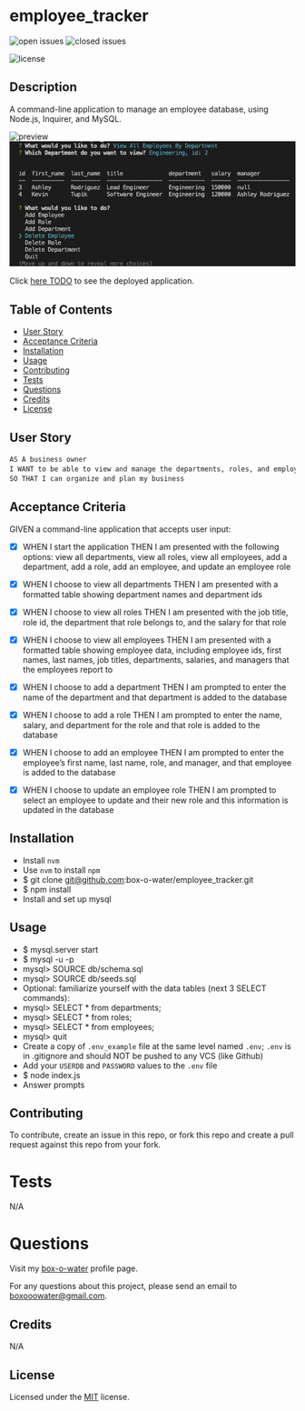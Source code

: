 # employee_tracker

![open issues](https://img.shields.io/github/issues-raw/box-o-water/employee_tracker)
![closed issues](https://img.shields.io/github/issues-closed-raw/box-o-water/employee_tracker)

![license](https://img.shields.io/static/v1?label=license&message=MIT&color=blue)

## Description

A command-line application to manage an employee database, using Node.js, Inquirer, and MySQL.

![preview](//assets/images/employee_tracker_preview1.png)
![preview](/assets/images/employee_tracker_preview2.png)

Click [here TODO](https://) to see the deployed application.

## Table of Contents

- [User Story](#user-story)
- [Acceptance Criteria](#acceptance-criteria)
- [Installation](#installation)
- [Usage](#usage)
- [Contributing](#contributing)
- [Tests](#tests)
- [Questions](#questions)
- [Credits](#credits)
- [License](#license)

## User Story

```md
AS A business owner
I WANT to be able to view and manage the departments, roles, and employees in my company
SO THAT I can organize and plan my business
```

## Acceptance Criteria

GIVEN a command-line application that accepts user input:

- [x] WHEN I start the application
      THEN I am presented with the following options: view all departments, view all roles, view all employees, add a department, add a role, add an employee, and update an employee role

- [x] WHEN I choose to view all departments
      THEN I am presented with a formatted table showing department names and department ids

- [x] WHEN I choose to view all roles
      THEN I am presented with the job title, role id, the department that role belongs to, and the salary for that role

- [x] WHEN I choose to view all employees
      THEN I am presented with a formatted table showing employee data, including employee ids, first names, last names, job titles, departments, salaries, and managers that the employees report to

- [x] WHEN I choose to add a department
      THEN I am prompted to enter the name of the department and that department is added to the database

- [x] WHEN I choose to add a role
      THEN I am prompted to enter the name, salary, and department for the role and that role is added to the database

- [x] WHEN I choose to add an employee
      THEN I am prompted to enter the employee’s first name, last name, role, and manager, and that employee is added to the database

- [x] WHEN I choose to update an employee role
      THEN I am prompted to select an employee to update and their new role and this information is updated in the database

## Installation

- Install `nvm`
- Use `nvm` to install `npm`
- $ git clone git@github.com:box-o-water/employee_tracker.git
- $ npm install
- Install and set up mysql

## Usage

- $ mysql.server start
- $ mysql -u <user> -p
- mysql> SOURCE db/schema.sql
- mysql> SOURCE db/seeds.sql
- Optional: familiarize yourself with the data tables (next 3 SELECT commands):
- mysql> SELECT \* from departments;
- mysql> SELECT \* from roles;
- mysql> SELECT \* from employees;
- mysql> quit
- Create a copy of `.env_example` file at the same level named `.env`; `.env` is in .gitignore and should NOT be pushed to any VCS (like Github)
- Add your `USERDB` and `PASSWORD` values to the `.env` file
- $ node index.js
- Answer prompts

## Contributing

To contribute, create an issue in this repo, or fork this repo and create a pull request against this repo from your fork.

# Tests

N/A

# Questions

Visit my [box-o-water](https://github.com/box-o-water) profile page.

For any questions about this project, please send an email to <boxooowater@gmail.com>.

## Credits

N/A

## License

Licensed under the [MIT](/LICENSE) license.
